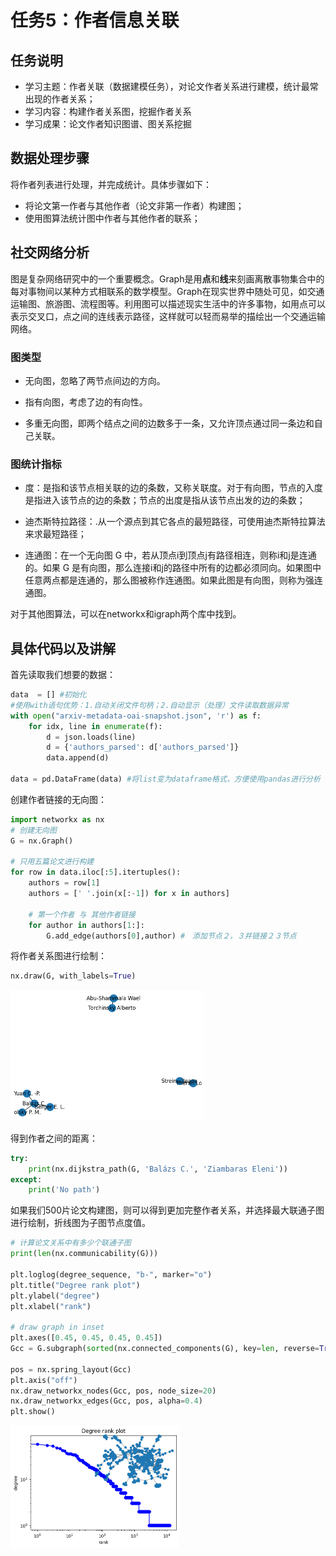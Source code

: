 # 任务5：作者信息关联

## 任务说明

- 学习主题：作者关联（数据建模任务），对论文作者关系进行建模，统计最常出现的作者关系；
- 学习内容：构建作者关系图，挖掘作者关系
- 学习成果：论文作者知识图谱、图关系挖掘

## 数据处理步骤

将作者列表进行处理，并完成统计。具体步骤如下：

- 将论文第一作者与其他作者（论文非第一作者）构建图；
- 使用图算法统计图中作者与其他作者的联系；

## 社交网络分析

图是复杂网络研究中的一个重要概念。Graph是用**点**和**线**来刻画离散事物集合中的每对事物间以某种方式相联系的数学模型。Graph在现实世界中随处可见，如交通运输图、旅游图、流程图等。利用图可以描述现实生活中的许多事物，如用点可以表示交叉口，点之间的连线表示路径，这样就可以轻而易举的描绘出一个交通运输网络。

### 图类型

- 无向图，忽略了两节点间边的方向。

- 指有向图，考虑了边的有向性。

- 多重无向图，即两个结点之间的边数多于一条，又允许顶点通过同一条边和自己关联。

### 图统计指标

- 度：是指和该节点相关联的边的条数，又称关联度。对于有向图，节点的入度 是指进入该节点的边的条数；节点的出度是指从该节点出发的边的条数；

- 迪杰斯特拉路径：.从一个源点到其它各点的最短路径，可使用迪杰斯特拉算法来求最短路径；

- 连通图：在一个无向图 G 中，若从顶点i到顶点j有路径相连，则称i和j是连通的。如果 G 是有向图，那么连接i和j的路径中所有的边都必须同向。如果图中任意两点都是连通的，那么图被称作连通图。如果此图是有向图，则称为强连通图。

对于其他图算法，可以在networkx和igraph两个库中找到。

## 具体代码以及讲解

首先读取我们想要的数据：

```python
data  = [] #初始化
#使用with语句优势：1.自动关闭文件句柄；2.自动显示（处理）文件读取数据异常
with open("arxiv-metadata-oai-snapshot.json", 'r') as f: 
    for idx, line in enumerate(f): 
        d = json.loads(line)
        d = {'authors_parsed': d['authors_parsed']}
        data.append(d)
        
data = pd.DataFrame(data) #将list变为dataframe格式，方便使用pandas进行分析
```

创建作者链接的无向图：

```python
import networkx as nx 
# 创建无向图
G = nx.Graph()

# 只用五篇论文进行构建
for row in data.iloc[:5].itertuples():
    authors = row[1]
    authors = [' '.join(x[:-1]) for x in authors]
    
    # 第一个作者 与 其他作者链接
    for author in authors[1:]:
        G.add_edge(authors[0],author) #　添加节点２，３并链接２３节点
```

将作者关系图进行绘制：

```python
nx.draw(G, with_labels=True)
```

<img src="img/task5_image1.png" alt="task5_image1" style="zoom:50%;"/>

得到作者之间的距离：

```python
try:
    print(nx.dijkstra_path(G, 'Balázs C.', 'Ziambaras Eleni'))
except:
    print('No path')
```

如果我们500片论文构建图，则可以得到更加完整作者关系，并选择最大联通子图进行绘制，折线图为子图节点度值。

```python
# 计算论文关系中有多少个联通子图
print(len(nx.communicability(G)))

plt.loglog(degree_sequence, "b-", marker="o")
plt.title("Degree rank plot")
plt.ylabel("degree")
plt.xlabel("rank")

# draw graph in inset
plt.axes([0.45, 0.45, 0.45, 0.45])
Gcc = G.subgraph(sorted(nx.connected_components(G), key=len, reverse=True)[0])

pos = nx.spring_layout(Gcc)
plt.axis("off")
nx.draw_networkx_nodes(Gcc, pos, node_size=20)
nx.draw_networkx_edges(Gcc, pos, alpha=0.4)
plt.show()
```

<img src="img/task5_image2.png" alt="task5_image2" style="zoom:50%;"/>
